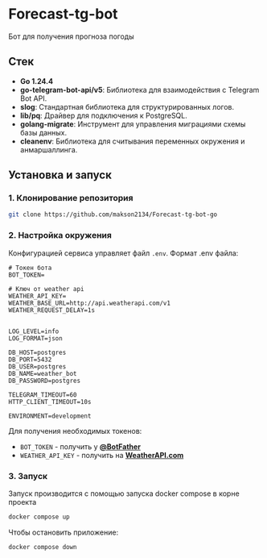 # Forecast-tg-bot

Бот для получения прогноза погоды

## Стек

*   **Go 1.24.4**
*   **go-telegram-bot-api/v5**: Библиотека для взаимодействия с Telegram Bot API.
*   **slog**: Стандартная библиотека для структурированных логов.
*   **lib/pq**: Драйвер для подключения к PostgreSQL.
*   **golang-migrate**: Инструмент для управления миграциями схемы базы данных.
*   **cleanenv**: Библиотека для считывания переменных окружения и анмаршаллинга.

## Установка и запуск

### 1. Клонирование репозитория

```bash
git clone https://github.com/makson2134/Forecast-tg-bot-go
```

### 2. Настройка окружения

Конфигурацией сервиса управляет файл `.env`. Формат .env файла:

```env
# Токен бота
BOT_TOKEN=

# Ключ от weather api
WEATHER_API_KEY=
WEATHER_BASE_URL=http://api.weatherapi.com/v1
WEATHER_REQUEST_DELAY=1s


LOG_LEVEL=info
LOG_FORMAT=json

DB_HOST=postgres
DB_PORT=5432
DB_USER=postgres
DB_NAME=weather_bot
DB_PASSWORD=postgres

TELEGRAM_TIMEOUT=60
HTTP_CLIENT_TIMEOUT=10s

ENVIRONMENT=development
```

Для получения необходимых токенов:
*   `BOT_TOKEN` - получить у [**@BotFather**](https://t.me/BotFather)
*   `WEATHER_API_KEY` - получить на [**WeatherAPI.com**](https://www.weatherapi.com/)

### 3. Запуск

Запуск производится с помощью запуска docker compose в корне проекта

```bash
docker compose up
```

Чтобы остановить приложение:
```bash
docker compose down
```


